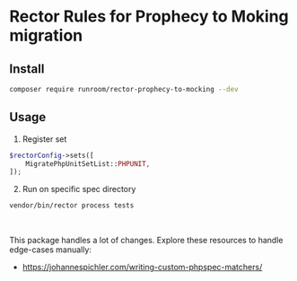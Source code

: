 # Rector Rules for Prophecy to Moking migration

## Install

```bash
composer require runroom/rector-prophecy-to-mocking --dev
```

## Usage

1. Register set

```php
$rectorConfig->sets([
    MigratePhpUnitSetList::PHPUNIT,
]);
```

2. Run on specific spec directory

```bash
vendor/bin/rector process tests
```

<br>

This package handles a lot of changes. Explore these resources to handle edge-cases manually:

* https://johannespichler.com/writing-custom-phpspec-matchers/
